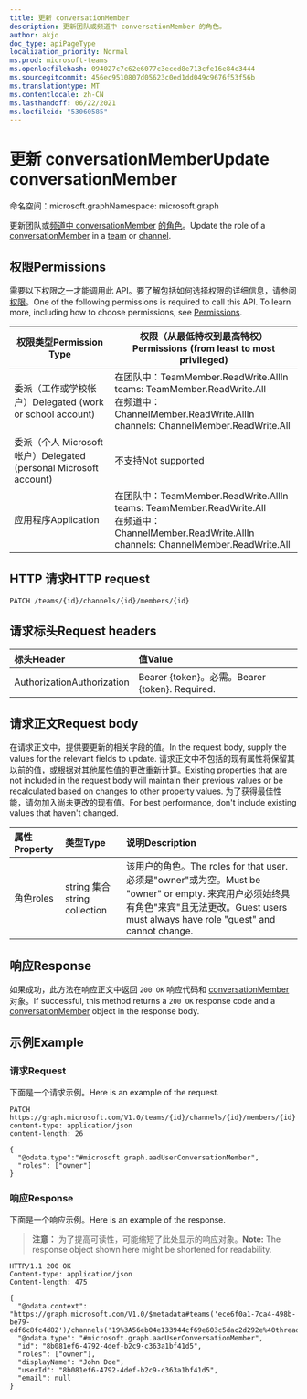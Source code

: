 ```yaml
---
title: 更新 conversationMember
description: 更新团队或频道中 conversationMember 的角色。
author: akjo
doc_type: apiPageType
localization_priority: Normal
ms.prod: microsoft-teams
ms.openlocfilehash: 094027c7c62e6077c3eced8e713cfe16e84c3444
ms.sourcegitcommit: 456ec9510807d05623c0ed1dd049c9676f53f56b
ms.translationtype: MT
ms.contentlocale: zh-CN
ms.lasthandoff: 06/22/2021
ms.locfileid: "53060585"
---
```

# <a name="update-conversationmember"></a><span data-ttu-id="25e08-103">更新 conversationMember</span><span class="sxs-lookup"><span data-stu-id="25e08-103">Update conversationMember</span></span>

<span data-ttu-id="25e08-104">命名空间：microsoft.graph</span><span class="sxs-lookup"><span data-stu-id="25e08-104">Namespace: microsoft.graph</span></span>

<span data-ttu-id="25e08-105">更新团队或[频道中 conversationMember](../resources/conversationmember.md) [](../resources/team.md)[的角色](../resources/channel.md)。</span><span class="sxs-lookup"><span data-stu-id="25e08-105">Update the role of a [conversationMember](../resources/conversationmember.md) in a [team](../resources/team.md) or [channel](../resources/channel.md).</span></span>

## <a name="permissions"></a><span data-ttu-id="25e08-106">权限</span><span class="sxs-lookup"><span data-stu-id="25e08-106">Permissions</span></span>

<span data-ttu-id="25e08-p101">需要以下权限之一才能调用此 API。要了解包括如何选择权限的详细信息，请参阅[权限](/graph/permissions-reference)。</span><span class="sxs-lookup"><span data-stu-id="25e08-p101">One of the following permissions is required to call this API. To learn more, including how to choose permissions, see [Permissions](/graph/permissions-reference).</span></span>

|<span data-ttu-id="25e08-109">权限类型</span><span class="sxs-lookup"><span data-stu-id="25e08-109">Permission Type</span></span>|<span data-ttu-id="25e08-110">权限（从最低特权到最高特权）</span><span class="sxs-lookup"><span data-stu-id="25e08-110">Permissions (from least to most privileged)</span></span>|
|---------|-------------|
|<span data-ttu-id="25e08-111">委派（工作或学校帐户）</span><span class="sxs-lookup"><span data-stu-id="25e08-111">Delegated (work or school account)</span></span>| <span data-ttu-id="25e08-112">在团队中：TeamMember.ReadWrite.All</span><span class="sxs-lookup"><span data-stu-id="25e08-112">In teams: TeamMember.ReadWrite.All</span></span><br/><span data-ttu-id="25e08-113">在频道中：ChannelMember.ReadWrite.All</span><span class="sxs-lookup"><span data-stu-id="25e08-113">In channels: ChannelMember.ReadWrite.All</span></span>  |
|<span data-ttu-id="25e08-114">委派（个人 Microsoft 帐户）</span><span class="sxs-lookup"><span data-stu-id="25e08-114">Delegated (personal Microsoft account)</span></span>|<span data-ttu-id="25e08-115">不支持</span><span class="sxs-lookup"><span data-stu-id="25e08-115">Not supported</span></span>|
|<span data-ttu-id="25e08-116">应用程序</span><span class="sxs-lookup"><span data-stu-id="25e08-116">Application</span></span>| <span data-ttu-id="25e08-117">在团队中：TeamMember.ReadWrite.All</span><span class="sxs-lookup"><span data-stu-id="25e08-117">In teams: TeamMember.ReadWrite.All</span></span><br/><span data-ttu-id="25e08-118">在频道中：ChannelMember.ReadWrite.All</span><span class="sxs-lookup"><span data-stu-id="25e08-118">In channels:  ChannelMember.ReadWrite.All</span></span> |

## <a name="http-request"></a><span data-ttu-id="25e08-119">HTTP 请求</span><span class="sxs-lookup"><span data-stu-id="25e08-119">HTTP request</span></span>
<!-- { "blockType": "ignored"} -->
```http
PATCH /teams/{id}/channels/{id}/members/{id}
```

## <a name="request-headers"></a><span data-ttu-id="25e08-120">请求标头</span><span class="sxs-lookup"><span data-stu-id="25e08-120">Request headers</span></span>

| <span data-ttu-id="25e08-121">标头</span><span class="sxs-lookup"><span data-stu-id="25e08-121">Header</span></span>       | <span data-ttu-id="25e08-122">值</span><span class="sxs-lookup"><span data-stu-id="25e08-122">Value</span></span> |
|:---------------|:--------|
| <span data-ttu-id="25e08-123">Authorization</span><span class="sxs-lookup"><span data-stu-id="25e08-123">Authorization</span></span>  | <span data-ttu-id="25e08-p102">Bearer {token}。必需。</span><span class="sxs-lookup"><span data-stu-id="25e08-p102">Bearer {token}. Required.</span></span>  |

## <a name="request-body"></a><span data-ttu-id="25e08-126">请求正文</span><span class="sxs-lookup"><span data-stu-id="25e08-126">Request body</span></span>

<span data-ttu-id="25e08-127">在请求正文中，提供要更新的相关字段的值。</span><span class="sxs-lookup"><span data-stu-id="25e08-127">In the request body, supply the values for the relevant fields to update.</span></span> <span data-ttu-id="25e08-128">请求正文中不包括的现有属性将保留其以前的值，或根据对其他属性值的更改重新计算。</span><span class="sxs-lookup"><span data-stu-id="25e08-128">Existing properties that are not included in the request body will maintain their previous values or be recalculated based on changes to other property values.</span></span> <span data-ttu-id="25e08-129">为了获得最佳性能，请勿加入尚未更改的现有值。</span><span class="sxs-lookup"><span data-stu-id="25e08-129">For best performance, don't include existing values that haven't changed.</span></span>

| <span data-ttu-id="25e08-130">属性</span><span class="sxs-lookup"><span data-stu-id="25e08-130">Property</span></span>   | <span data-ttu-id="25e08-131">类型</span><span class="sxs-lookup"><span data-stu-id="25e08-131">Type</span></span> |<span data-ttu-id="25e08-132">说明</span><span class="sxs-lookup"><span data-stu-id="25e08-132">Description</span></span>|
|:---------------|:--------|:----------|
|<span data-ttu-id="25e08-133">角色</span><span class="sxs-lookup"><span data-stu-id="25e08-133">roles</span></span>|<span data-ttu-id="25e08-134">string 集合</span><span class="sxs-lookup"><span data-stu-id="25e08-134">string collection</span></span>|<span data-ttu-id="25e08-135">该用户的角色。</span><span class="sxs-lookup"><span data-stu-id="25e08-135">The roles for that user.</span></span> <span data-ttu-id="25e08-136">必须是"owner"或为空。</span><span class="sxs-lookup"><span data-stu-id="25e08-136">Must be "owner" or empty.</span></span> <span data-ttu-id="25e08-137">来宾用户必须始终具有角色"来宾"且无法更改。</span><span class="sxs-lookup"><span data-stu-id="25e08-137">Guest users must always have role "guest" and cannot change.</span></span> |

## <a name="response"></a><span data-ttu-id="25e08-138">响应</span><span class="sxs-lookup"><span data-stu-id="25e08-138">Response</span></span>

<span data-ttu-id="25e08-139">如果成功，此方法在响应正文中返回 `200 OK` 响应代码和 [conversationMember](../resources/conversationmember.md) 对象。</span><span class="sxs-lookup"><span data-stu-id="25e08-139">If successful, this method returns a `200 OK` response code and a [conversationMember](../resources/conversationmember.md) object in the response body.</span></span>

## <a name="example"></a><span data-ttu-id="25e08-140">示例</span><span class="sxs-lookup"><span data-stu-id="25e08-140">Example</span></span>

### <a name="request"></a><span data-ttu-id="25e08-141">请求</span><span class="sxs-lookup"><span data-stu-id="25e08-141">Request</span></span>

<span data-ttu-id="25e08-142">下面是一个请求示例。</span><span class="sxs-lookup"><span data-stu-id="25e08-142">Here is an example of the request.</span></span>

<!-- {
  "blockType": "request",
  "name": "update_conversation_member"
} -->
```http
PATCH https://graph.microsoft.com/V1.0/teams/{id}/channels/{id}/members/{id}
content-type: application/json
content-length: 26

{
  "@odata.type":"#microsoft.graph.aadUserConversationMember",
  "roles": ["owner"]
}
```

### <a name="response"></a><span data-ttu-id="25e08-143">响应</span><span class="sxs-lookup"><span data-stu-id="25e08-143">Response</span></span>

<span data-ttu-id="25e08-144">下面是一个响应示例。</span><span class="sxs-lookup"><span data-stu-id="25e08-144">Here is an example of the response.</span></span>

><span data-ttu-id="25e08-145">**注意：** 为了提高可读性，可能缩短了此处显示的响应对象。</span><span class="sxs-lookup"><span data-stu-id="25e08-145">**Note:** The response object shown here might be shortened for readability.</span></span>
<!-- {
  "blockType": "response",
  "truncated": true,
  "@odata.type": "microsoft.graph.conversationMember"
} -->
```http
HTTP/1.1 200 OK
Content-type: application/json
Content-length: 475

{
  "@odata.context": "https://graph.microsoft.com/V1.0/$metadata#teams('ece6f0a1-7ca4-498b-be79-edf6c8fc4d82')/channels('19%3A56eb04e133944cf69e603c5dac2d292e%40thread.skype')/members/microsoft.graph.aadUserConversationMember/$entity",
  "@odata.type": "#microsoft.graph.aadUserConversationMember",
  "id": "8b081ef6-4792-4def-b2c9-c363a1bf41d5",
  "roles": ["owner"],
  "displayName": "John Doe",
  "userId": "8b081ef6-4792-4def-b2c9-c363a1bf41d5",
  "email": null
}
```

